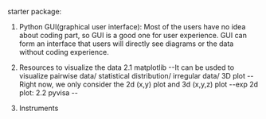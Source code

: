 starter package:

1. Python GUI(graphical user interface):
   Most of the users have no idea about coding part, so GUI is a good one for user experience.
   GUI can form an interface that users will directly see diagrams or the data without coding experience.

2. Resources to visualize the data
   2.1 matplotlib --It can be usded to visualize pairwise data/ statistical distribution/ irregular data/ 3D plot
                   --Right now, we only consider the 2d (x,y) plot and 3d (x,y,z) plot
                   --exp 2d plot:
   2.2 pyvisa -- 
4. Instruments
